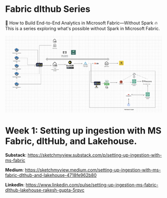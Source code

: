 # Fabric dlthub Series

🚀 How to Build End-to-End Analytics in Microsoft Fabric—Without Spark 🔥
This is a series exploring what's possible without Spark in Microsoft Fabric. 

![plot](./images/end-2-end-sa.png)

# Week 1: Setting up ingestion with MS Fabric, dltHub, and Lakehouse.

**Substack**: https://sketchmyview.substack.com/p/setting-up-ingestion-with-ms-fabric  

**Medium**: https://sketchmyview.medium.com/setting-up-ingestion-with-ms-fabric-dlthub-and-lakehouse-4718fe962b80  

**LinkedIn**: https://www.linkedin.com/pulse/setting-up-ingestion-ms-fabric-dlthub-lakehouse-rakesh-gupta-5rqvc  

